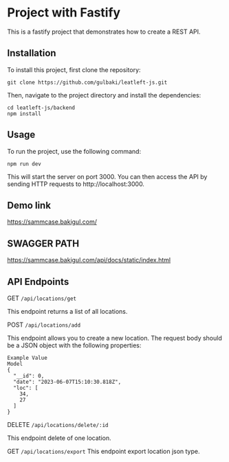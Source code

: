 
# Project with Fastify

This is a fastify  project that demonstrates how to create a REST API.

## Installation

To install this project, first clone the repository:

```
git clone https://github.com/gulbaki/leatleft-js.git
```

Then, navigate to the project directory and install the dependencies:

```
cd leatleft-js/backend
npm install
```

## Usage

To run the project, use the following command:


```
npm run dev
```
This will start the server on port 3000. You can then access the API by sending HTTP requests to http://localhost:3000.


## Demo link
https://sammcase.bakigul.com/
## SWAGGER PATH

https://sammcase.bakigul.com/api/docs/static/index.html
 
## API Endpoints
GET `/api/locations/get`

This endpoint returns a list of all locations.

POST `/api/locations/add` 

This endpoint allows you to create a new location. The request body should be a JSON object with the following properties:

````
Example Value
Model
{
  "__id": 0,
  "date": "2023-06-07T15:10:30.818Z",
  "loc": [
    34,
    27
  ]
}
````

DELETE `/api/locations/delete/:id` 

This endpoint delete  of one location.


GET  `/api/locations/export`
This endpoint export  location json type.

